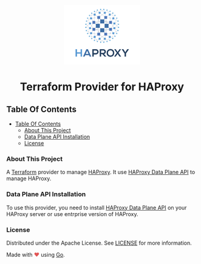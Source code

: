 <p align="center">
  <a href="https://github.com/cepitacio/terraform-provider-haproxy">
    <img src="./assets/haproxy.png" alt="minio-provider-terraform" width="200">
  </a>
  <h1 align="center" style="font-weight: bold">Terraform Provider for HAProxy</h1>

</p>

## Table Of Contents
- [Table Of Contents](#table-of-contents)
  - [About This Project](#about-this-project)
  - [Data Plane API Installation](#data-plane-api-installation)
  - [License](#license)

### About This Project

A [Terraform](https://www.terraform.io) provider to manage [HAProxy](https://www.haproxy.com/). It use [HAProxy Data Plane API](https://github.com/haproxytech/dataplaneapi) to manage HAProxy.

### Data Plane API Installation

To use this provider, you need to install [HAProxy Data Plane API](https://www.haproxy.com/documentation/hapee/2-0r1/api/data-plane-api/installation/haproxy-community/) on your HAProxy server or use entrprise version of HAProxy.


### License

Distributed under the Apache License. See [LICENSE](./LICENSE) for more information.

Made with <span style="color: #e25555;">&#9829;</span> using [Go](https://golang.org/).